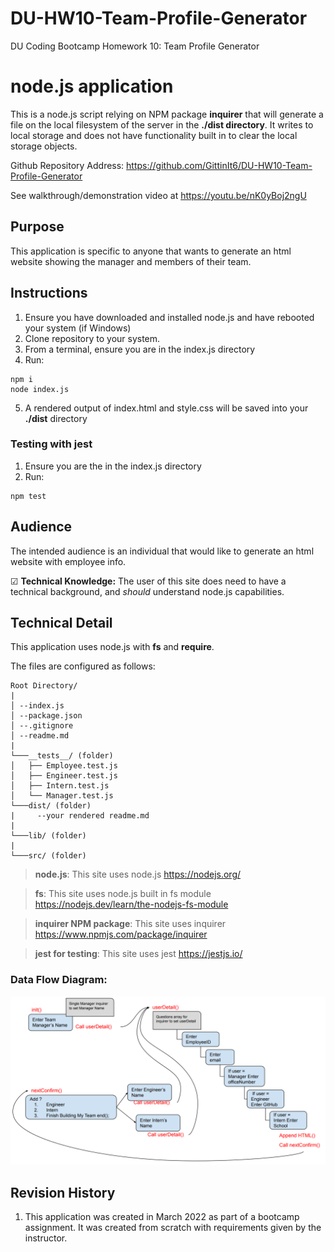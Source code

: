 # DU-HW10-Team-Profile-Generator

DU Coding Bootcamp Homework 10: Team Profile Generator

# node.js application
This is a node.js script relying on NPM package **inquirer** that will generate a file on the local filesystem of the server in the **./dist directory**. It writes to local storage and does not have functionality built in to clear the local storage objects.

Github Repository Address: <https://github.com/GittinIt6/DU-HW10-Team-Profile-Generator>

See walkthrough/demonstration video at <https://youtu.be/nK0yBoj2ngU>

## Purpose

This application is specific to anyone that wants to generate an html website showing the manager and members of their team.

## Instructions
1. Ensure you have downloaded and installed node.js and have rebooted your system (if Windows)
2. Clone repository to your system.
3. From a terminal, ensure you are in the index.js directory
4. Run:
~~~
npm i
node index.js
~~~
5. A rendered output of index.html and style.css will be saved into your **./dist** directory

### Testing with jest
1. Ensure you are the in the index.js directory
2. Run:
~~~
npm test
~~~

## Audience

The intended audience is an individual that would like to generate an html website with employee info.

&#x2611; **Technical Knowledge:**
The user of this site does need to have a technical background, and *should* understand node.js capabilities.

## Technical Detail

This application uses node.js with **fs** and **require**.

The files are configured as follows:
```
Root Directory/
|
│ --index.js
│ --package.json
│ --.gitignore
│ --readme.md
|
└───__tests__/ (folder)
│   ├── Employee.test.js
│   ├── Engineer.test.js
│   ├── Intern.test.js
│   └── Manager.test.js
└───dist/ (folder)
|     --your rendered readme.md
|
└───lib/ (folder)
|
└───src/ (folder)
```
>**node.js**: This site uses node.js <https://nodejs.org/>

>**fs**: This site uses node.js built in fs module <https://nodejs.dev/learn/the-nodejs-fs-module>

>**inquirer NPM package**: This site uses inquirer <https://www.npmjs.com/package/inquirer>

>**jest for testing**: This site uses jest <https://jestjs.io/>

### Data Flow Diagram:

![data flow diagram](./git-files/data-flow.PNG)

## Revision History 

1. This application was created in March 2022 as part of a bootcamp assignment. It was created from scratch with requirements given by the instructor.